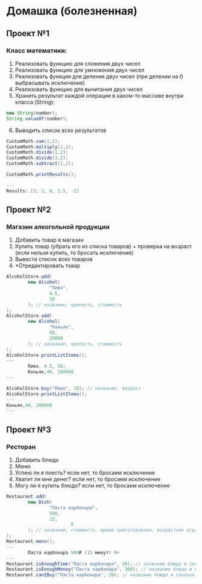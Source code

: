 # Домашка (болезненная)

## Проект №1 
### Класс математики:
1) Реализовать функцию для сложения двух чисел
2) Реализовать функцию для умножения двух чисел
3) Реализовать функция для деления двух чисел (при делении на 0 выбрасывать исключение)
4) Реализовать функцию для вычитания двух чисел
5) Хранить результат каждой операции в каком-то массиве внутри класса (String):
```java
new String(number);
String.valueOf(number);
```
6) Выводить список всех результатов

```java
CustomMath.sum(1,2);
CustomMath.multiply(1,2);
CustomMath.divide(1,2);
CustomMath.divide(3,2);
CustomMath.subtract(1,2);

CustomMath.printResults();

--- 
Results: [3, 2, 0, 1.5, -1]
```

## Проект №2
### Магазин алкогольной продукции
1) Добавить товар в магазин
2) Купить товар (убрать его из списка товаров) + проверка на возраст (если нельзя купить, то бросать исключение)
3) Вывести список всех товаров
4) *Отредактировать товар
```java
AlcoholStore.add(
        new Alcohol(
                "Пиво",
                4.5,
                50
        ); // название, крепость, стоимость
);
AlcoholStore.add(
        new Alcohol(
                "Коньяк",
                40,
                20000
        ); // название, крепость, стоимость
);
AlcoholStore.printListItems();
---
        Пиво, 4.5, 50;
        Коньяк,40, 200000
---

AlcoholStore.buy("Пиво", 18); // название, возраст
AlcoholStore.printListItems();
---
Коньяк,40, 200000
---
```

## Проект №3
### Ресторан 
1) Добавить блюдо
2) Меню
3) Успею ли я поесть? если нет, то бросаем исключение
4) Хватит ли мне денег? если нет, то бросаем исключение
5) Могу ли я купить блюдо? если нет, то бросаем исключение
```java
Restaurant.add(
        new Dish(
                "Паста карбонара",
                500,
                15,
                        0
        ); // название, стоимость, время приготовления, возрастное ограничение
);
Restaurant.menu();
---
        Паста карбонара 500₽ (15 минут) 0+
---
Restaurant.isEnoughTime("Паста карбонара", 30); // название блюда и сколько у меня есть времени
Restaurant.isEnoughMoney("Паста карбонара", 300); // название блюда и сколько у меня есть деняг
Restaurant.canIBuy("Паста карбонара", 18); // название блюда и сколько мне лет
```

